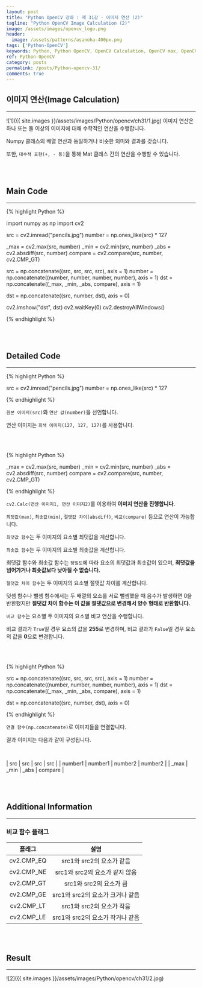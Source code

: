 ```yaml
---
layout: post
title: "Python OpenCV 강좌 : 제 31강 - 이미지 연산 (2)"
tagline: "Python OpenCV Image Calculation (2)"
image: /assets/images/opencv_logo.png
header:
  image: /assets/patterns/asanoha-400px.png
tags: ['Python-OpenCV']
keywords: Python, Python OpenCV, OpenCV Calculation, OpenCV max, OpenCV min, OpenCV absdiff, OpenCV compare
ref: Python-OpenCV
category: posts
permalink: /posts/Python-opencv-31/
comments: true
---
```


## 이미지 연산(Image Calculation) ##
----------

![1]({{ site.images }}/assets/images/Python/opencv/ch31/1.jpg)
이미지 연산은 하나 또는 둘 이상의 이미지에 대해 수학적인 연산을 수행합니다.

Numpy 클래스의 배열 연산과 동일하거나 비슷한 의미와 결과를 갖습니다.

또한, `대수적 표현(+, - 등)`을 통해 Mat 클래스 간의 연산을 수행할 수 있습니다.

<br>
<br>

## Main Code ##
----------

{% highlight Python %}

import numpy as np
import cv2

src = cv2.imread("pencils.jpg")
number = np.ones_like(src) * 127

_max = cv2.max(src, number)
_min = cv2.min(src, number)
_abs = cv2.absdiff(src, number)
compare = cv2.compare(src, number, cv2.CMP_GT)

src = np.concatenate((src, src, src, src), axis = 1)
number = np.concatenate((number, number, number, number), axis = 1)
dst = np.concatenate((_max, _min, _abs, compare), axis = 1)

dst = np.concatenate((src, number, dst), axis = 0)

cv2.imshow("dst", dst)
cv2.waitKey(0)
cv2.destroyAllWindows()

{% endhighlight %}

<br>
<br>

## Detailed Code ##
----------

{% highlight Python %}

src = cv2.imread("pencils.jpg")
number = np.ones_like(src) * 127

{% endhighlight %}

`원본 이미지(src)`와 `연산 값(number)`을 선언합니다.

연산 이미지는 `회색 이미지(127, 127, 127)`를 사용합니다.

<br>
<br>

{% highlight Python %}

_max = cv2.max(src, number)
_min = cv2.min(src, number)
_abs = cv2.absdiff(src, number)
compare = cv2.compare(src, number, cv2.CMP_GT)

{% endhighlight %}

`cv2.Calc(연산 이미지1, 연산 이미지2)`를 이용하여 **이미지 연산을 진행합니다.**

`최댓값(max)`, `최솟값(min)`, `절댓값 차이(absdiff)`, `비교(compare)` 등으로 연산이 가능합니다.

`최댓값 함수`는 두 이미지의 요소별 최댓값을 계산합니다.

`최솟값 함수`는 두 이미지의 요소별 최솟값을 계산합니다.

최댓값 함수와 최솟값 함수는 `정밀도`에 따라 요소의 최댓값과 최솟값이 있으며, **최댓값을 넘어가거나 최솟값보다 낮아질 수 없습니다.**

`절댓값 차이 함수`는 두 이미지의 요소별 절댓값 차이를 계산합니다.

덧셈 함수나 뺄셈 함수에서는 두 배열의 요소를 서로 뺄셈했을 때 음수가 발생하면 0을 반환했지만 **절댓값 차이 함수는 이 값을 절댓값으로 변경해서 양수 형태로 반환합니다.**

`비교 함수`는 요소별 두 이미지의 요소별 비교 연산을 수행합니다.

비교 결과가 `True`일 경우 요소의 값을 **255**로 변경하며, 비교 결과가 `False`일 경우 요소의 값을 **0**으로 변경합니다.

<br>
<br>

{% highlight Python %}

src = np.concatenate((src, src, src, src), axis = 1)
number = np.concatenate((number, number, number, number), axis = 1)
dst = np.concatenate((_max, _min, _abs, compare), axis = 1)

dst = np.concatenate((src, number, dst), axis = 0)

{% endhighlight %}

`연결 함수(np.concatenate)`로 이미지들을 연결합니다.

결과 이미지는 다음과 같이 구성됩니다.

<br>

| src | src | src | src |
| number1 | number1 | number2 | number2 |
| _max | _min | _abs | compare |

<br>
<br>

## Additional Information ##
----------

### 비교 함수 플래그

|   플래그   |               설명               |
|:----------:|:--------------------------------:|
| cv2.CMP_EQ |     src1와 src2의 요소가 같음    |
| cv2.CMP_NE |  src1와 src2의 요소가 같지 않음  |
| cv2.CMP_GT |      src1와 src2의 요소가 큼     |
| cv2.CMP_GE | src1와 src2의 요소가 크거나 같음 |
| cv2.CMP_LT | src1와 src2의 요소가 작음        |
| cv2.CMP_LE | src1와 src2의 요소가 작거나 같음 |


<br>
<br>

## Result ##
----------

![2]({{ site.images }}/assets/images/Python/opencv/ch31/2.jpg)